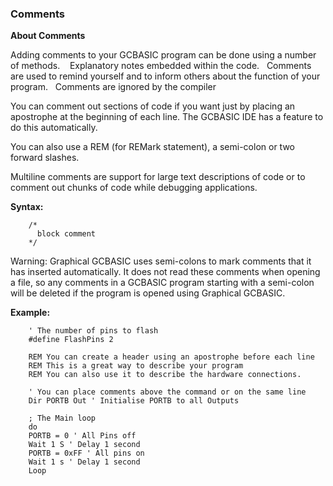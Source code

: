 <div class="section">

<div class="titlepage">

<div>

<div>

### <span id="comments"></span>Comments

</div>

</div>

</div>

<span class="strong">**About Comments**</span>

Adding comments to your GCBASIC program can be done using a number of
methods.    Explanatory notes embedded within the code.   Comments are
used to remind yourself and to inform others about the function of your
program.   Comments are ignored by the compiler

You can comment out sections of code if you want just by placing an
apostrophe at the beginning of each line. The GCBASIC IDE has a feature
to do this automatically.  
  
You can also use a REM (for REMark statement), a semi-colon or two
forward slashes.  
  
Multiline comments are support for large text descriptions of code or to
comment out chunks of code while debugging applications.

<span class="strong">**Syntax:**</span>

``` screen
    /*
      block comment
    */
```

Warning: Graphical GCBASIC uses semi-colons to mark comments that it has
inserted automatically. It does not read these comments when opening a
file, so any comments in a GCBASIC program starting with a semi-colon
will be deleted if the program is opened using Graphical GCBASIC.

<span class="strong">**Example:**</span>

``` screen
    ' The number of pins to flash
    #define FlashPins 2

    REM You can create a header using an apostrophe before each line
    REM This is a great way to describe your program
    REM You can also use it to describe the hardware connections.

    ' You can place comments above the command or on the same line
    Dir PORTB Out ' Initialise PORTB to all Outputs

    ; The Main loop
    do
    PORTB = 0 ' All Pins off
    Wait 1 S ' Delay 1 second
    PORTB = 0xFF ' All pins on
    Wait 1 s ' Delay 1 second
    Loop
```

</div>
